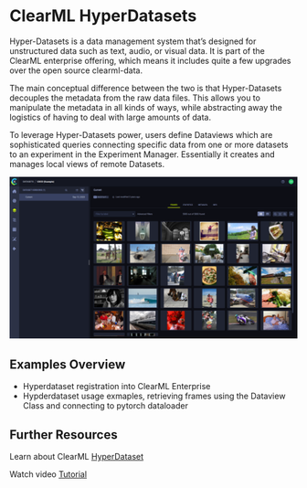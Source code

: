 # ClearML HyperDatasets #

Hyper-Datasets is a data management system that’s designed for unstructured data such as text, audio, or visual data. It is part of the ClearML enterprise offering, which means it includes quite a few upgrades over the open source clearml-data.

The main conceptual difference between the two is that Hyper-Datasets decouples the metadata from the raw data files. This allows you to manipulate the metadata in all kinds of ways, while abstracting away the logistics of having to deal with large amounts of data. 

To leverage Hyper-Datasets power, users define Dataviews which are sophisticated queries connecting specific data from one or more datasets to an experiment in the Experiment Manager. Essentially it creates and manages local views of remote Datasets.

![Dataview in the UI](../../docs/screenshots/hpd.png)
## Examples Overview ##
- Hyperdataset registration into ClearML Enterprise
- Hypderdataset usage exmaples, retrieving frames using the Dataview Class and connecting to pytorch dataloader

## Further Resources ##

Learn about ClearML [HyperDataset](https://clear.ml/docs/latest/docs/hyperdatasets/overview)

Watch video [Tutorial](https://www.youtube.com/watch?v=1VliYRexeLU)
